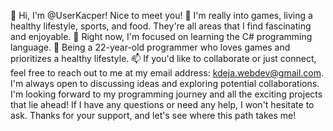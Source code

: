 👋 Hi, I'm @UserKacper! Nice to meet you!
👀 I'm really into games, living a healthy lifestyle, sports, and food. They're all areas that I find fascinating and enjoyable.
🌱 Right now, I'm focused on learning the C# programming language.
💞️ Being a 22-year-old programmer who loves games and prioritizes a healthy lifestyle.
📫 If you'd like to collaborate or just connect, feel free to reach out to me at my email address: kdeja.webdev@gmail.com. I'm always open to discussing ideas and exploring potential collaborations.
I'm looking forward to my programming journey and all the exciting projects that lie ahead! If I have any questions or need any help, I won't hesitate to ask. Thanks for your support, and let's see where this path takes me!
